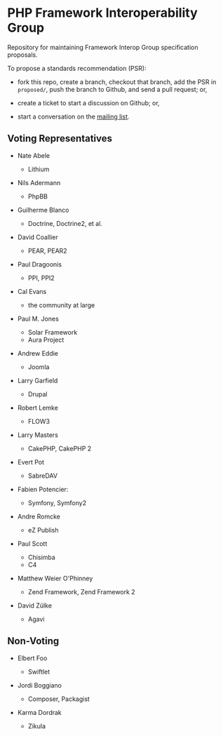 PHP Framework Interoperability Group
====================================

Repository for maintaining Framework Interop Group specification proposals.

To propose a standards recommendation (PSR):

- fork this repo, create a branch, checkout that branch, add the PSR in
  `proposed/`, push the branch to Github, and send a pull request; or,

- create a ticket to start a discussion on Github; or,

- start a conversation on the [mailing list][].

[mailing list]: http://groups.google.com/group/php-standards/


Voting Representatives
----------------------

- Nate Abele
    - Lithium

- Nils Adermann
    - PhpBB

- Guilherme Blanco
    - Doctrine, Doctrine2, et al.

- David Coallier
    - PEAR, PEAR2
    
- Paul Dragoonis
    - PPI, PPI2

- Cal Evans
    - the community at large

- Paul M. Jones
    - Solar Framework
    - Aura Project

- Andrew Eddie
    - Joomla

- Larry Garfield
    - Drupal

- Robert Lemke
    - FLOW3

- Larry Masters
    - CakePHP, CakePHP 2

- Evert Pot
    - SabreDAV

- Fabien Potencier:
    - Symfony, Symfony2

- Andre Romcke
    - eZ Publish

- Paul Scott
    - Chisimba
    - C4

- Matthew Weier O'Phinney
    - Zend Framework, Zend Framework 2

- David Zülke
    - Agavi


Non-Voting
----------

- Elbert Foo
    - Swiftlet

- Jordi Boggiano
    - Composer, Packagist

- Karma Dordrak
    - Zikula

